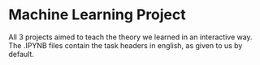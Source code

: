 # Machine Learning Project

All 3 projects aimed to teach the theory we learned in an interactive way. The .IPYNB files contain the task headers in english,
as given to us by default.
